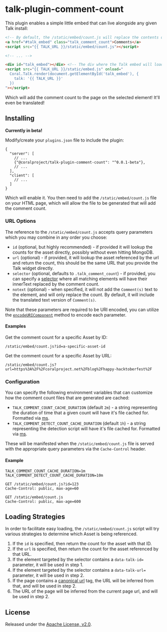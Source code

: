 # talk-plugin-comment-count

This plugin enables a simple little embed that can live alongside any given Talk
install:

```html
<!-- By default, the /static/embed/count.js will replace the contents of the element targeted by the .talk_comment_count selector. Adding the href="#talk_embed" will allow when you click the comment count, it will jump to the comments! -->
<a href="#talk_embed" class="talk_comment_count">Comments</a>
<script src="{{ TALK_URL }}/static/embed/count.js"></script>

<!-- ... -->

<div id="talk_embed"></div> <!-- The div where the Talk embed will load. -->
<script src="{{ TALK_URL }}/static/embed.js" onload="
  Coral.Talk.render(document.getElementById('talk_embed'), {
    talk: '{{ TALK_URL }}'
  })
"></script>
```

Which will add the comment count to the page on the selected element! It'll even
be translated!

## Installing

**Currently in beta!**

Modify/create your `plugins.json` file to include the plugin:

```
{
  "server": [
    // ...
    {"@coralproject/talk-plugin-comment-count": "^0.0.1-beta"},
    // ...
  ],
  "client": [
    // ...
  ]
}
```

Which will enable it. You then need to add the `/static/embed/count.js` file on your HTML
page, which will allow the file to be generated that will add the comment count.

### URL Options

The reference to the `/static/embed/count.js` accepts query parameters which you
may combine in any order you choose:

- `id` (optional, but highly recommended) - if provided it will lookup the
  counts for the asset directly, possibly without even hitting MongoDB.
- `url` (optional) - if provided, it will lookup the asset referenced by the url
  and return the count, this should be the same URL that you provide the Talk
  widget directly.
- `selector` (optional, defaults to `.talk_comment_count`) - if provided, you can specify a [selector](https://developer.mozilla.org/en-US/docs/Web/CSS/CSS_Selectors)
  where all matching elements will have their innerText replaced by the comment
  count.
- `notext` (optional) - when specified, it will not add the `Comment(s)` text
  to the element, and will only replace the count. By default, it will include
  the translated text version of `Comment(s)`.

Note that these parameters are required to be URI encoded, you can utilize the
[`encodeURIComponent`](https://developer.mozilla.org/en-US/docs/Web/JavaScript/Reference/Global_Objects/encodeURIComponent)
method to encode each parameter.

#### Examples

Get the comment count for a specific Asset by ID:

```
/static/embed/count.js?id=a-specific-asset-id
```

Get the comment count for a specific Asset by URL:

```
/static/embed/count.js?url=https%3A%2F%2Fcoralproject.net%2Fblog%2Fhappy-hacktoberfest%2F
```

### Configuration

You can specify the following environment variables that can customize how the
comment count files that are generated are cached:

- `TALK_COMMENT_COUNT_CACHE_DURATION` (default `2m`) - a string representing the
  duration of time that a given count will have it's file cached for. Formatted
  via [ms](https://www.npmjs.com/package/ms).
- `TALK_COMMENT_DETECT_COUNT_CACHE_DURATION` (default `1h`) - a string
  representing the detection script will have it's file cached for. Formatted
  via [ms](https://www.npmjs.com/package/ms).

These will be manifested when the `/static/embed/count.js` file is served with
the appropriate query parameters via the `Cache-Control` header.

#### Example

```
TALK_COMMENT_COUNT_CACHE_DURATION=1m
TALK_COMMENT_DETECT_COUNT_CACHE_DURATION=10m

GET /static/embed/count.js?id=123
Cache-Control: public, max-age=60

GET /static/embed/count.js
Cache-Control: public, max-age=600
```

## Loading Strategies

In order to facilitate easy loading, the `/static/embed/count.js` script will try various
strategies to determine which Asset is being referenced.

1. If the `id` is specified, then return the count for the asset with that ID.
2. If the `url` is specified, then return the count for the asset referenced by
   that URL.
3. If the element targeted by the selector contains a `data-talk-id=`
   parameter, it will be used in step 1.
4. If the element targeted by the selector contains a `data-talk-url=`
   parameter, it will be used in step 2.
5. If the page contains a [canonical url](https://developer.mozilla.org/en-US/docs/Web/HTTP/Basics_of_HTTP/Choosing_between_www_and_non-www_URLs#Using_%3Clink_relcanonical%3E) tag, the URL will be inferred from that, and will be
   used in step 2.
6. The URL of the page will be inferred from the current page url, and will be
   used in step 2.

## License

Released under the [Apache License, v2.0](/LICENSE).

